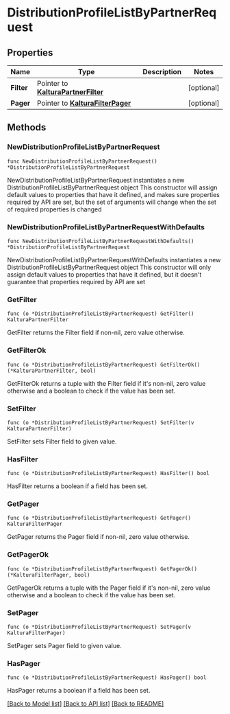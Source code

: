 # DistributionProfileListByPartnerRequest

## Properties

Name | Type | Description | Notes
------------ | ------------- | ------------- | -------------
**Filter** | Pointer to [**KalturaPartnerFilter**](KalturaPartnerFilter.md) |  | [optional] 
**Pager** | Pointer to [**KalturaFilterPager**](KalturaFilterPager.md) |  | [optional] 

## Methods

### NewDistributionProfileListByPartnerRequest

`func NewDistributionProfileListByPartnerRequest() *DistributionProfileListByPartnerRequest`

NewDistributionProfileListByPartnerRequest instantiates a new DistributionProfileListByPartnerRequest object
This constructor will assign default values to properties that have it defined,
and makes sure properties required by API are set, but the set of arguments
will change when the set of required properties is changed

### NewDistributionProfileListByPartnerRequestWithDefaults

`func NewDistributionProfileListByPartnerRequestWithDefaults() *DistributionProfileListByPartnerRequest`

NewDistributionProfileListByPartnerRequestWithDefaults instantiates a new DistributionProfileListByPartnerRequest object
This constructor will only assign default values to properties that have it defined,
but it doesn't guarantee that properties required by API are set

### GetFilter

`func (o *DistributionProfileListByPartnerRequest) GetFilter() KalturaPartnerFilter`

GetFilter returns the Filter field if non-nil, zero value otherwise.

### GetFilterOk

`func (o *DistributionProfileListByPartnerRequest) GetFilterOk() (*KalturaPartnerFilter, bool)`

GetFilterOk returns a tuple with the Filter field if it's non-nil, zero value otherwise
and a boolean to check if the value has been set.

### SetFilter

`func (o *DistributionProfileListByPartnerRequest) SetFilter(v KalturaPartnerFilter)`

SetFilter sets Filter field to given value.

### HasFilter

`func (o *DistributionProfileListByPartnerRequest) HasFilter() bool`

HasFilter returns a boolean if a field has been set.

### GetPager

`func (o *DistributionProfileListByPartnerRequest) GetPager() KalturaFilterPager`

GetPager returns the Pager field if non-nil, zero value otherwise.

### GetPagerOk

`func (o *DistributionProfileListByPartnerRequest) GetPagerOk() (*KalturaFilterPager, bool)`

GetPagerOk returns a tuple with the Pager field if it's non-nil, zero value otherwise
and a boolean to check if the value has been set.

### SetPager

`func (o *DistributionProfileListByPartnerRequest) SetPager(v KalturaFilterPager)`

SetPager sets Pager field to given value.

### HasPager

`func (o *DistributionProfileListByPartnerRequest) HasPager() bool`

HasPager returns a boolean if a field has been set.


[[Back to Model list]](../README.md#documentation-for-models) [[Back to API list]](../README.md#documentation-for-api-endpoints) [[Back to README]](../README.md)


